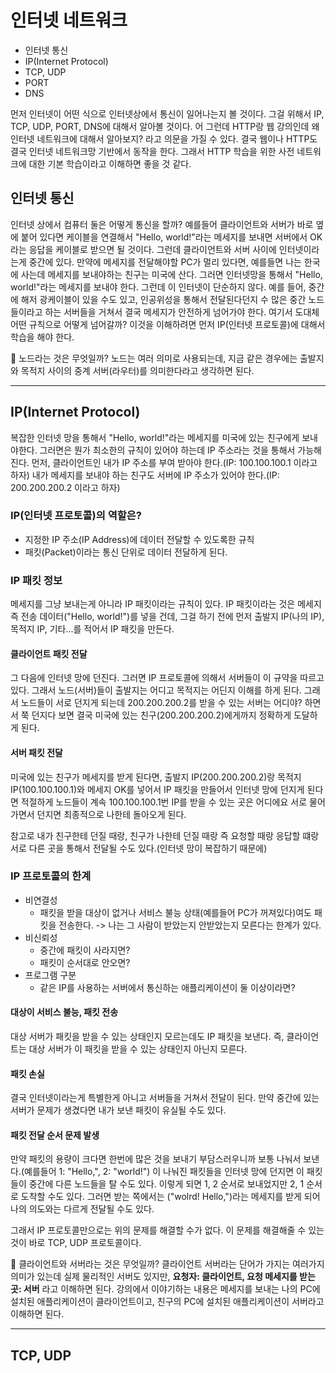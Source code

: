 # 인터넷 네트워크
* 인터넷 통신
* IP(Internet Protocol)
* TCP, UDP
* PORT
* DNS

먼저 인터넷이 어떤 식으로 인터넷상에서 통신이 일어나는지 볼 것이다.
그걸 위해서 IP, TCP, UDP, PORT, DNS에 대해서 알아볼 것이다.
어 그런데 HTTP랑 웹 강의인데 왜 인터넷 네트워크에 대해서 알아보지? 라고 의문을 가질 수 있다.
결국 웹이나 HTTP도 결국 인터넷 네트워크망 기반에서 동작을 한다.
그래서 HTTP 학습을 위한 사전 네트워크에 대한 기본 학습이라고 이해하면 좋을 것 같다.

## 인터넷 통신
인터넷 상에서 컴퓨터 둘은 어떻게 통신을 할까?
예를들어 클라이언트와 서버가 바로 옆에 붙어 있다면 케이블을 연결해서 "Hello, world!"라는 메세지를 보내면 서버에서 OK라는 응답을 케이블로 받으면 될 것이다.
그런데 클라이언트와 서버 사이에 인터넷이라는게 중간에 있다. 만약에 메세지를 전달해야할 PC가 멀리 있다면, 예를들면 나는 한국에 사는데 메세지를 보내야하는 친구는 미국에 산다.
그러면 인터넷망을 통해서 "Hello, world!"라는 메세지를 보내야 한다. 그런데 이 인터넷이 단순하지 않다.
예를 들어, 중간에 해저 광케이블이 있을 수도 있고, 인공위성을 통해서 전달된다던지 수 많은 중간 노드들이라고 하는 서버들을 거쳐서 결국 메세지가 안전하게 넘어가야 한다.
여기서 도대체 어떤 규칙으로 어떻게 넘어갈까?
이것을 이해하려면 먼저 IP(인터넷 프로토콜)에 대해서 학습을 해야 한다.

🤔 노드라는 것은 무엇일까?
노드는 여러 의미로 사용되는데, 지금 같은 경우에는 출발지와 목적지 사이의 중계 서버(라우터)를 의미한다라고 생각하면 된다.

---

## IP(Internet Protocol)
복잡한 인터넷 망을 통해서 "Hello, world!"라는 메세지를 미국에 있는 친구에게 보내야한다.
그러면은 뭔가 최소한의 규칙이 있어야 하는데 IP 주소라는 것을 통해서 가능해진다.
먼저, 클라이언트인 내가 IP 주소를 부여 받아야 한다.(IP: 100.100.100.1 이라고 하자)
내가 메세지를 보내야 하는 친구도 서버에 IP 주소가 있어야 한다.(IP: 200.200.200.2 이라고 하자)

### IP(인터넷 프로토콜)의 역할은?
* 지정한 IP 주소(IP Address)에 데이터 전달할 수 있도록한 규칙
* 패킷(Packet)이라는 통신 단위로 데이터 전달하게 된다.

### IP 패킷 정보
메세지를 그냥 보내는게 아니라 IP 패킷이라는 규칙이 있다.
IP 패킷이라는 것은 메세지 즉 전송 데이터("Hello, world!")를 넣을 건데, 그걸 하기 전에 먼저 출발지 IP(나의 IP), 목적지 IP, 기타...를 적어서 IP 패킷을 만든다.

#### 클라이언트 패킷 전달
그 다음에 인터넷 망에 던진다. 그러면 IP 프로토콜에 의해서 서버들이 이 규약을 따르고 있다. 그래서 노드(서버)들이 출발지는 어디고 목적지는 어딘지 이해를 하게 된다.
그래서 노드들이 서로 던지게 되는데 200.200.200.2를 받을 수 있는 서버는 어디야? 하면서 쭉 던지다 보면 결국 미국에 있는 친구(200.200.200.2)에게까지 정확하게 도달하게 된다.

#### 서버 패킷 전달
미국에 있는 친구가 메세지를 받게 된다면, 출발지 IP(200.200.200.2)랑 목적지 IP(100.100.100.1)와 메세지 OK를 넣어서 IP 패킷을 만들어서 인터넷 망에 던지게 된다면 적절하게 노드들이 계속 100.100.100.1번 IP를 받을 수 있는 곳은 어디에요 서로 물어가면서 던지면 최종적으로 나한테 돌아오게 된다.

참고로 내가 친구한테 던질 때랑, 친구가 나한테 던질 때랑 즉 요청할 때랑 응답할 떄랑 서로 다른 곳을 통해서 전달될 수도 있다.(인터넷 망이 복잡하기 때문에)

### IP 프로토콜의 한계
* 비연결성
  * 패킷을 받을 대상이 없거나 서비스 불능 상태(예를들어 PC가 꺼져있다)여도 패킷을 전송한다. -> 나는 그 사람이 받았는지 안받았는지 모른다는 한계가 있다.
* 비신뢰성
  * 중간에 패킷이 사라지면?
  * 패킷이 순서대로 안오면?
* 프로그램 구분
  * 같은 IP를 사용하는 서버에서 통신하는 애플리케이션이 둘 이상이라면?

#### 대상이 서비스 불능, 패킷 전송
대상 서버가 패킷을 받을 수 있는 상태인지 모르는데도 IP 패킷을 보낸다. 즉, 클라이언트는 대상 서버가 이 패킷을 받을 수 있는 상태인지 아닌지 모른다.
#### 패킷 손실
결국 인터넷이라는게 특별한게 아니고 서버들을 거쳐서 전달이 된다. 만약 중간에 있는 서버가 문제가 생겼다면 내가 보낸 패킷이 유실될 수도 있다.
#### 패킷 전달 순서 문제 발생
만약 패킷의 용량이 크다면 한번에 많은 것을 보내기 부담스러우니까 보통 나눠서 보낸다.(예를들어 1: "Hello,", 2: "world!")
이 나눠진 패킷들을 인터넷 망에 던지면 이 패킷들이 중간에 다른 노드들을 탈 수도 있다. 이렇게 되면 1, 2 순서로 보내었지만 2, 1 순서로 도착할 수도 있다.
그러면 받는 쪽에서는 ("wolrd! Hello,")라는 메세지를 받게 되어 나의 의도와는 다르게 전달될 수도 있다.

그래서 IP 프로토콜만으로는 위의 문제를 해결할 수가 없다. 이 문제를 해결해줄 수 있는 것이 바로 TCP, UDP 프로토콜이다.

🤔 클라이언트와 서버라는 것은 무엇일까?
클라이언트 서버라는 단어가 가지는 여러가지 의미가 있는데 실제 물리적인 서버도 있지만, **요청자: 클라이언트, 요청 메세지를 받는 곳: 서버** 라고 이해하면 된다.
강의에서 이야기하는 내용은 메세지를 보내는 나의 PC에 설치된 애플리케이션이 클라이언트이고, 친구의 PC에 설치된 애플리케이션이 서버라고 이해하면 된다.

---

## TCP, UDP
